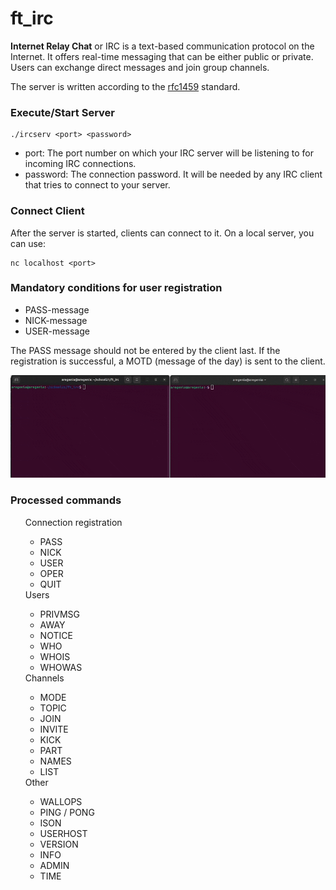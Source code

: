 # ft_irc
<p>
  <b>Internet Relay Chat</b> or IRC is a text-based communication protocol on the Internet.
  It offers real-time messaging that can be either public or private. Users can exchange
  direct messages and join group channels.
</p>
The server is written according to the <a href="https://www.ietf.org/rfc/rfc1459.txt">rfc1459<a> standard.
<h3> Execute/Start Server </h3>

```
./ircserv <port> <password>
```

<ul>
  <li> port: The port number on which your IRC server will be listening to for incoming IRC connections. </li>
  <li> password: The connection password. It will be needed by any IRC client that tries to connect to your server. </li>
</ul>

<h3> Connect Client </h3>
After the server is started, clients can connect to it. On a local server, you can use:

```
nc localhost <port>
```

<h3> Mandatory conditions for user registration </h3>
<ul>
  <li>PASS-message</li>
  <li>NICK-message</li>
  <li>USER-message</li>
</ul>
<p>The PASS message should not be entered by the client last. If the registration is successful, a MOTD (message of the day) is sent to the client. </p>
  <img src="./connect.gif">
  
  <h3> Processed commands </h3>
<ol>
  <lo>Connection registration
    <ul>
      <li>PASS</li>
      <li>NICK</li>
      <li>USER</li>
      <li>OPER</li>
      <li>QUIT</li>
    </ul>
  </lo>
  <lo>Users
    <ul>
      <li>PRIVMSG</li>
      <li>AWAY</li>
      <li>NOTICE</li>
      <li>WHO</li>
      <li>WHOIS</li>
      <li>WHOWAS</li>
    </ul>
  </lo>
  <lo>Channels
    <ul>
      <li>MODE</li>
      <li>TOPIC</li>
      <li>JOIN</li>
      <li>INVITE</li>
      <li>KICK</li>
      <li>PART</li>
      <li>NAMES</li>
      <li>LIST</li>
    </ul>
  </lo>
  <lo>Other
    <ul>
      <li>WALLOPS</li>
      <li>PING / PONG</li>
      <li>ISON</li>
      <li>USERHOST</li>
      <li>VERSION</li>
      <li>INFO</li>
      <li>ADMIN</li>
      <li>TIME</li>
    </ul>
  </lo>
</ol>
